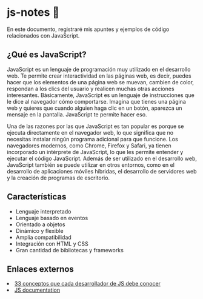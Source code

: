 # js-notes 📝
En este documento, registraré mis apuntes y ejemplos de código relacionados con JavaScript.
## ¿Qué es JavaScript?
JavaScript es un lenguaje de programación muy utilizado en el desarrollo web. Te permite crear interactividad en las páginas web, es decir, puedes hacer que los elementos de una página web se muevan, cambien de color, respondan a los clics del usuario y realicen muchas otras acciones interesantes. Básicamente, JavaScript es un lenguaje de instrucciones que le dice al navegador cómo comportarse. Imagina que tienes una página web y quieres que cuando alguien haga clic en un botón, aparezca un mensaje en la pantalla. JavaScript te permite hacer eso.

Una de las razones por las que JavaScript es tan popular es porque se ejecuta directamente en el navegador web, lo que significa que no necesitas instalar ningún programa adicional para que funcione. Los navegadores modernos, como Chrome, Firefox y Safari, ya tienen incorporado un intérprete de JavaScript, lo que les permite entender y ejecutar el código JavaScript. Además de ser utilizado en el desarrollo web, JavaScript también se puede utilizar en otros entornos, como en el desarrollo de aplicaciones móviles híbridas, el desarrollo de servidores web y la creación de programas de escritorio.
## Características
- Lenguaje interpretado
- Lenguaje basado en eventos
- Orientado a objetos
- Dinámico y flexible
- Amplia compatibilidad
- Integración con HTML y CSS
- Gran cantidad de bibliotecas y frameworks
## Enlaces externos
<a href="https://github.com/leonardomso/33-js-concepts">
<li>33 conceptos que cada desarrollador de JS debe conocer</li>
</a>
<a href="https://developer.mozilla.org/en-US/docs/Web/JavaScript">
<li>JS documentation</li>
</a>

